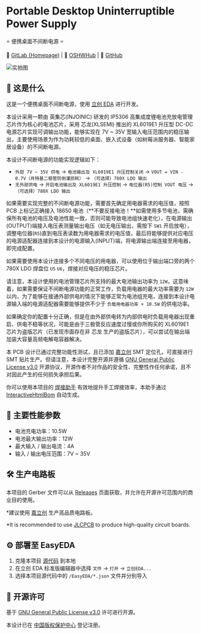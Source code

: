 # Portable Desktop Uninterruptible Power Supply

⭐ 便携桌面不间断电源 ⭐

🔗 [GitLab (Homepage)](https://gitlab.soraharu.com/XiaoXi/Portable-Desktop-Uninterruptible-Power-Supply) | 🔗 [OSHWHub](https://oshwhub.com/yanranxiaoxi/Portable-Desktop-Uninterruptible-Power-Supply) | 🔗 [GitHub](https://github.com/yanranxiaoxi/Portable-Desktop-Uninterruptible-Power-Supply)

![实拍图](https://downloadserver.soraharu.com:7000/Portable%20Desktop%20Uninterruptible%20Power%20Supply/Image/Product_quality_4.jpg)

## 🤔 这是什么

这是一个便携桌面不间断电源，使用 [立创 EDA](https://lceda.cn/) 进行开发。

本设计采用一颗由 英集芯(INJOINIC) 研发的 IP5306 高集成度锂电池充放电管理芯片作为核心的电池芯片，采用 芯龙(XLSEMI) 推出的 XL6019E1 升压型 DC-DC 电源芯片实现可调输出功能，能够实现在 7V ~ 35V 宽输入电压范围内的稳压输出，主要使用场景为作为功耗较低的桌面、嵌入式设备（如树莓派服务器、智能家居设备）的不间断电源。

本设计不间断电源的功能实现逻辑如下：
- `外部 7V ~ 35V 供电` -> `电池输出及 XL6019E1 升压控制关闭` -> `VOUT = VIN - 0.7V（肖特基二极管防倒灌损耗）` -> `（可选择）780X LDO 输出`
- `无外部供电` -> `开启电池输出及 XL6019E1 升压控制` -> `电位器(R5)控制 VOUT 电压` -> `（可选择）780X LDO 输出`

如果需要实现完整的不间断电源功能，需要首先确定用电器需求的电压值，按照 PCB 上标记正确接入 18650 电池（**不要反接电池！**如需使用多节电池，需确保所有电池的电压及电池性能一致，否则可能导致电池组快速老化），在电源输出(OUTPUT)端接入电压表测量输出电压（如无电压输出，需按下 `SW1` 开启放电），调整电位器(`R5`)直到电压表读数为用电器需求的电压值，最后将能够提供对应电压的电源适配器连接到本设计的电源输入(INPUT)端，将电源输出端连接至用电器，即完成配置。

如果需要使用本设计连接多个不同电压的用电器，可以使用位于输出端口旁的两个 780X LDO 焊盘位 `U5` `U6`，焊接对应电压的稳压芯片。

请注意，本设计使用的电池管理芯片所支持的最大电池输出功率为 `12W`，这意味着，如果需要保证不间断电源功能的正常工作，负载用电器的最大功率需要为 `12W` 以内，为了能够在接通外部供电的情况下能够正常为电池组充电，连接到本设计电源输入端的电源适配器需要能够提供不少于 `负载用电器功率 + 10.5W` 的供电功率。

如果确定你的配置十分正确，但是在由外部供电转为内部供电时负载用电器出现重启、供电不稳等状况，可能是由于三极管反应速度过慢或你所购买的 XL6019E1 芯片为盗版芯片（已发现市面存在非 芯龙 生产的盗版芯片），可以尝试在输出端加装大容量高频电解电容器解决。

本 PCB 设计已通过完整功能性测试，且已添加 [嘉立创](https://www.jlc.com/) SMT 定位孔，可直接进行 SMT 贴片生产。但请注意，本设计完整开源并遵循 [GNU General Public License v3.0](https://choosealicense.com/licenses/gpl-3.0/) 开源协议，开源作者不对作品的安全性、完整性作任何承诺，且不对因此产生的任何损失承担后果。

你可以使用本项目的 [焊接助手](https://htmlpreview.soraharu.com/?https://gitlab.soraharu.com/XiaoXi/Portable-Desktop-Uninterruptible-Power-Supply/-/raw/master/InteractiveHtmlBom/index.html) 有效地提升手工焊接效率，本助手通过 [InteractiveHtmlBom](https://gitlab.soraharu.com/XiaoXi/InteractiveHtmlBom) 自动生成。

## 🏃 主要性能参数

- 电池充电功率：10.5W
- 电池最大输出功率：12W
- 最大输入 / 输出电流：4A
- 输入 / 输出电压范围：7V ~ 35V

## 🛠️ 生产电路板

本项目的 Gerber 文件可以从 [Releases](https://gitlab.soraharu.com/XiaoXi/Portable-Desktop-Uninterruptible-Power-Supply/-/releases) 页面获取，并允许在开源许可范围内的商业目的使用。

*建议使用 [嘉立创](https://www.jlc.com/) 生产高品质电路板。

*It is recommended to use [JLCPCB](https://jlcpcb.com/) to produce high-quality circuit boards.

## ⚙️ 部署至 EasyEDA

1. 克隆本项目 [源代码](https://gitlab.soraharu.com/XiaoXi/Portable-Desktop-Uninterruptible-Power-Supply/-/archive/master/Portable-Desktop-Uninterruptible-Power-Supply-master.zip) 到本地
2. 在立创 EDA 标准版编辑器中选择 `文件` -> `打开` -> `立创EDA...`
3. 选择本项目源代码中的 `/EasyEDA/*.json` 文件并分别导入

## 📜 开源许可

基于 [GNU General Public License v3.0](https://choosealicense.com/licenses/gpl-3.0/) 许可进行开源。

本设计已在 [中国版权保护中心](https://www.ccopyright.com.cn/) 登记注册。
